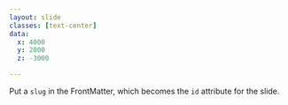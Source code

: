 ```yaml
---
layout: slide
classes: [text-center]
data:
  x: 4000
  y: 2000
  z: -3000

---
```


Put a `slug` in the FrontMatter, which becomes the `id` attribute for the slide.
